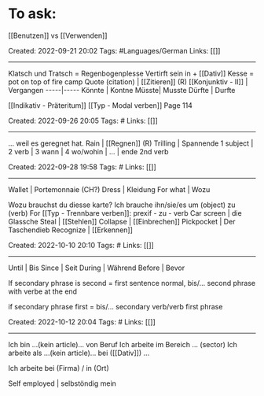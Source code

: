 # To ask:
[[Benutzen]] vs  [[Verwenden]]

Created: 2022-09-21 20:02
Tags: #Languages/German 
Links: [[]]
___

Klatsch und Tratsch = Regenbogenplesse
Vertirft sein in + [[Dativ]]
Kesse = pot on top of fire camp
Quote (citation) | [[Zitieren]] (R)
[[Konjunktiv - II]] | Vergangen
-----|-----
Könnte | Kontne
Müsste| Musste
Dürfte | Durfte

[[Indikativ - Präteritum]] [[Typ - Modal verben]] Page 114


Created: 2022-09-26 20:05
Tags: #
Links: [[]]
___
... weil es geregnet hat.
Rain | [[Regnen]] (R)
Trilling | Spannende
1 subject | 2 verb | 3 wann | 4 wo/wohin | ... | ende 2nd verb


Created: 2022-09-28 19:58
Tags: #
Links: [[]]
___

Wallet | Portemonnaie (CH?)
Dress | Kleidung
For what | Wozu

Wozu brauchst du diesse karte?
Ich brauche ihn/sie/es um (object) zu (verb)
For [[Typ - Trennbare verben]]: prexif - zu - verb
Car screen | die Glassche
Steal | [[Stehlen]]
Collapse | [[Einbrechen]]
Pickpocket | Der Taschendieb
Recognize | [[Erkennen]]

Created: 2022-10-10 20:10
Tags: #
Links: [[]]
___
Until | Bis
Since | Seit
During | Während
Before | Bevor

If secondary phrase is second = first sentence normal, bis/... second phrase with verbe at the end

if secondary phrase first = bis/... secondary verb/verb first phrase


Created: 2022-10-12 20:04
Tags: #
Links: [[]]
___

Ich bin ...(kein article)... von Beruf
Ich arbeite im Bereich ... (sector)
Ich arbeite als ...(kein article)... bei ([[Dativ]]) ...

Ich arbeite bei (Firma) / in (Ort)

Self employed | selbstöndig mein

